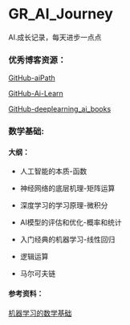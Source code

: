 # GR_AI_Journey
AI.成长记录，每天进步一点点



### 优秀博客资源：

[GitHub-aiPath](https://github.com/hbulpf/aipath)

[GitHub-Ai-Learn](https://github.com/tangyudi/Ai-Learn)

[GitHub-deeplearning_ai_books](https://github.com/fengdu78/deeplearning_ai_books)



### 数学基础:

#### 大纲：

* 人工智能的本质-函数

* 神经网络的底层机理-矩阵运算

* 深度学习的学习原理-微积分

* AI模型的评估和优化-概率和统计

* 入门经典的机器学习-线性回归

* 逻辑运算

* 马尔可夫链

  

#### 参考资料：

[机器学习的数学基础](https://zhuanlan.zhihu.com/p/36311622)











